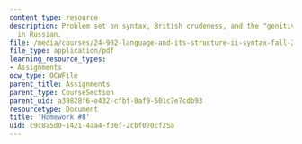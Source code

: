 ```yaml
---
content_type: resource
description: Problem set on syntax, British crudeness, and the "genitive of negation"
  in Russian.
file: /media/courses/24-902-language-and-its-structure-ii-syntax-fall-2003/c9c8a5d014214aa4f36f2cbf070cf25a_ps_8.pdf
file_type: application/pdf
learning_resource_types:
- Assignments
ocw_type: OCWFile
parent_title: Assignments
parent_type: CourseSection
parent_uid: a39828f6-e432-cfbf-0af9-501c7e7cdb93
resourcetype: Document
title: 'Homework #8'
uid: c9c8a5d0-1421-4aa4-f36f-2cbf070cf25a
---
```

